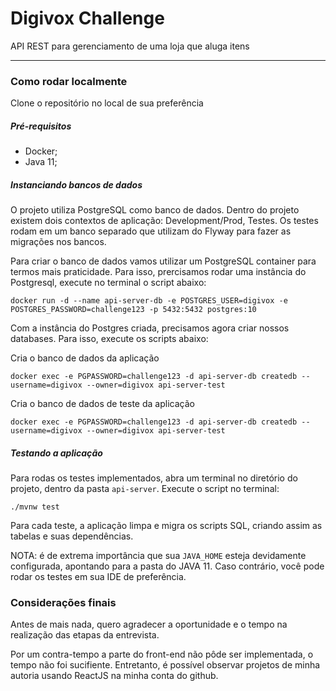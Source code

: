 # Digivox Challenge
API REST para gerenciamento de uma loja que aluga itens

___

### Como rodar localmente

Clone o repositório no local de sua preferência

##### Pré-requisitos

- Docker;
- Java 11;

##### Instanciando bancos de dados
O projeto utiliza PostgreSQL como banco de dados. Dentro do projeto existem dois contextos de aplicação: Development/Prod, Testes.
Os testes rodam em um banco separado que utilizam do Flyway para fazer as migrações nos bancos.

Para criar o banco de dados vamos utilizar um PostgreSQL container para termos mais praticidade. Para isso, prercisamos rodar uma instância do Postgresql, execute no terminal o script abaixo:
```
docker run -d --name api-server-db -e POSTGRES_USER=digivox -e POSTGRES_PASSWORD=challenge123 -p 5432:5432 postgres:10
```

Com a instância do Postgres criada, precisamos agora criar nossos databases. Para isso, execute os scripts abaixo:

Cria o banco de dados da aplicação
```
docker exec -e PGPASSWORD=challenge123 -d api-server-db createdb --username=digivox --owner=digivox api-server-test 
```

Cria o banco de dados de teste da aplicação

```
docker exec -e PGPASSWORD=challenge123 -d api-server-db createdb --username=digivox --owner=digivox api-server-test 
```

##### Testando a aplicação

Para rodas os testes implementados, abra um terminal no diretório do projeto, dentro da pasta `api-server`.
Execute o script no terminal:

```
./mvnw test
```

Para cada teste, a aplicação limpa e migra os scripts SQL, criando assim as tabelas e suas dependências.

NOTA: é de extrema importância que sua `JAVA_HOME` esteja devidamente configurada, apontando para a pasta do JAVA 11.
Caso contrário, você pode rodar os testes em sua IDE de preferência.

### Considerações finais
Antes de mais nada, quero agradecer a oportunidade e o tempo na realização das etapas da entrevista.

Por um contra-tempo a parte do front-end não pôde ser implementada, o tempo não foi sucifiente. Entretanto, é possível observar projetos de minha autoria usando ReactJS na minha conta do github.